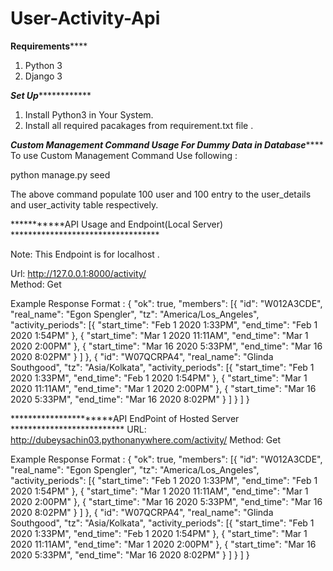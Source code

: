 # User-Activity-Api

************Requirements****************
1. Python 3
2. Django 3


***********Set Up***********************
1. Install Python3 in Your System.
2. Install all required pacakages from requirement.txt file .


***********Custom Management Command Usage For Dummy Data in Database***************
To use Custom Management Command Use following :

python manage.py seed

The above command populate 100 user and 100 entry to the user_details and user_activity table respectively.


***********API Usage and Endpoint(Local Server) **********************************

Note: This Endpoint is for localhost .

Url: http://127.0.0.1:8000/activity/  
Method: Get

Example Response Format :
		{
			"ok": true,
			"members": [{
					"id": "W012A3CDE",
					"real_name": "Egon Spengler",
					"tz": "America/Los_Angeles",
					"activity_periods": [{
							"start_time": "Feb 1 2020  1:33PM",
							"end_time": "Feb 1 2020 1:54PM"
						},
						{
							"start_time": "Mar 1 2020  11:11AM",
							"end_time": "Mar 1 2020 2:00PM"
						},
						{
							"start_time": "Mar 16 2020  5:33PM",
							"end_time": "Mar 16 2020 8:02PM"
						}
					]
				},
				{
					"id": "W07QCRPA4",
					"real_name": "Glinda Southgood",
					"tz": "Asia/Kolkata",
					"activity_periods": [{
							"start_time": "Feb 1 2020  1:33PM",
							"end_time": "Feb 1 2020 1:54PM"
						},
						{
							"start_time": "Mar 1 2020  11:11AM",
							"end_time": "Mar 1 2020 2:00PM"
						},
						{
							"start_time": "Mar 16 2020  5:33PM",
							"end_time": "Mar 16 2020 8:02PM"
						}
					]
				}
			]
		}



**********************API EndPoint of Hosted Server **************************
URL: http://dubeysachin03.pythonanywhere.com/activity/
Method: Get

Example Response Format :
		{
			"ok": true,
			"members": [{
					"id": "W012A3CDE",
					"real_name": "Egon Spengler",
					"tz": "America/Los_Angeles",
					"activity_periods": [{
							"start_time": "Feb 1 2020  1:33PM",
							"end_time": "Feb 1 2020 1:54PM"
						},
						{
							"start_time": "Mar 1 2020  11:11AM",
							"end_time": "Mar 1 2020 2:00PM"
						},
						{
							"start_time": "Mar 16 2020  5:33PM",
							"end_time": "Mar 16 2020 8:02PM"
						}
					]
				},
				{
					"id": "W07QCRPA4",
					"real_name": "Glinda Southgood",
					"tz": "Asia/Kolkata",
					"activity_periods": [{
							"start_time": "Feb 1 2020  1:33PM",
							"end_time": "Feb 1 2020 1:54PM"
						},
						{
							"start_time": "Mar 1 2020  11:11AM",
							"end_time": "Mar 1 2020 2:00PM"
						},
						{
							"start_time": "Mar 16 2020  5:33PM",
							"end_time": "Mar 16 2020 8:02PM"
						}
					]
				}
			]
		}
